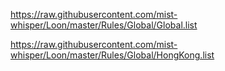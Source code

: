 https://raw.githubusercontent.com/mist-whisper/Loon/master/Rules/Global/Global.list

https://raw.githubusercontent.com/mist-whisper/Loon/master/Rules/Global/HongKong.list
